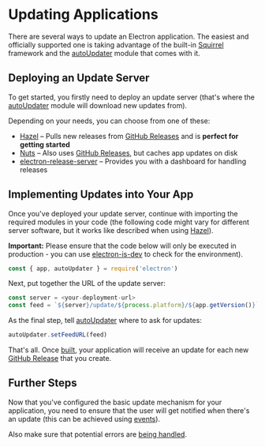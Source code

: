 # Updating Applications

There are several ways to update an Electron application. The easiest and officially supported one is taking advantage of the built-in [Squirrel](https://github.com/Squirrel) framework and the [autoUpdater](../api/auto-updater.md) module that comes with it.

## Deploying an Update Server

To get started, you firstly need to deploy an update server (that's where the [autoUpdater](../api/auto-updater.md) module will download new updates from).

Depending on your needs, you can choose from one of these:

- [Hazel](https://github.com/zeit/hazel) – Pulls new releases from [GitHub Releases](https://help.github.com/articles/creating-releases/) and is **perfect for getting started**
- [Nuts](https://github.com/GitbookIO/nuts) – Also uses [GitHub Releases](https://help.github.com/articles/creating-releases/), but caches app updates on disk
- [electron-release-server](https://github.com/ArekSredzki/electron-release-server) – Provides you with a dashboard for handling releases

## Implementing Updates into Your App

Once you've deployed your update server, continue with importing the required modules in your code (the following code might vary for different server software, but it works like described when using [Hazel](https://github.com/zeit/hazel)).

**Important:** Please ensure that the code below will only be executed in production - you can use [electron-is-dev](https://github.com/sindresorhus/electron-is-dev) to check for the environment).

```js
const { app, autoUpdater } = require('electron')
```

Next, put together the URL of the update server:

```js
const server = <your-deployment-url>
const feed = `${server}/update/${process.platform}/${app.getVersion()}`
```

As the final step, tell [autoUpdater](../api/auto-updater.md) where to ask for updates:

```js
autoUpdater.setFeedURL(feed)
```

That's all. Once [built](../tutorial/application-distribution.md), your application will receive an update for each new [GitHub Release](https://help.github.com/articles/creating-releases/) that you create.

## Further Steps

Now that you've configured the basic update mechanism for your application, you need to ensure that the user will get notified when there's an update (this can be achieved using [events](../api/auto-updater.md#events)).

Also make sure that potential errors are [being handled](../api/auto-updater.md#event-error).
